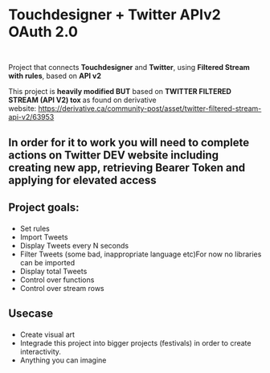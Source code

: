 <H1><p>Touchdesigner + Twitter APIv2 OAuth 2.0</H1><br />
Project that connects <strong>Touchdesigner</strong> and <strong>Twitter</strong>, using <strong>Filtered Stream with rules</strong>, based on <strong>API v2</strong></p>

<p>This project is <strong>heavily modified BUT</strong> based on&nbsp;<strong>TWITTER FILTERED STREAM (API V2) tox&nbsp;</strong>as found on derivative website:&nbsp;<a href="https://derivative.ca/community-post/asset/twitter-filtered-stream-api-v2/63953">https://derivative.ca/community-post/asset/twitter-filtered-stream-api-v2/63953</a></p>
<h2><p>In order for it to work you will need to complete actions on Twitter DEV website including creating new app, retrieving Bearer Token and applying for elevated access</p></h2>

<H2><p>Project goals:</p></H2>

<ul>
	<li>Set rules</li>
	<li>Import Tweets</li>
	<li>Display Tweets every N seconds</li>
	<li>Filter Tweets (some bad, inappropriate language etc)For now no libraries can be imported</li>
	<li>Display total Tweets</li>
	<li>Control over functions</li>
	<li>Control over stream rows</li>
</ul>

<H2><p>Usecase</p></H2>

<ul>
	<li>Create visual art</li>
	<li>Integrade this project into bigger projects (festivals) in order to create interactivity.&nbsp;</li>
	<li>Anything you can imagine</li>
</ul>

<p>&nbsp;</p>

